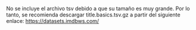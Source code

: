No se incluye el archivo tsv debido a que su tamaño es muy grande. Por lo tanto, se recomienda descargar title.basics.tsv.gz a partir del siguiente enlace: https://datasets.imdbws.com/

